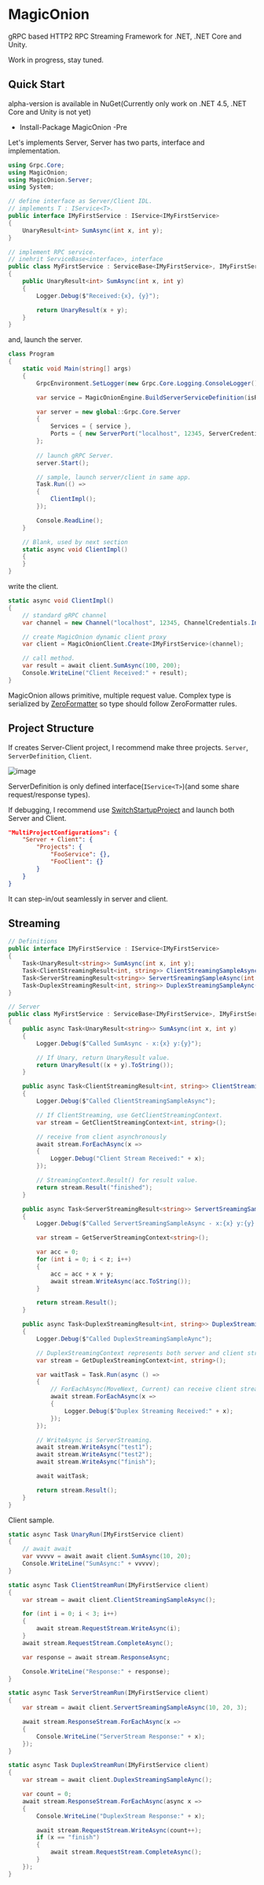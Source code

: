 MagicOnion
===
gRPC based HTTP2 RPC Streaming Framework for .NET, .NET Core and Unity.

Work in progress, stay tuned.

Quick Start
---
alpha-version is available in NuGet(Currently only work on .NET 4.5, .NET Core and Unity is not yet)

* Install-Package MagicOnion -Pre

Let's implements Server, Server has two parts, interface and implementation.

```csharp
using Grpc.Core;
using MagicOnion;
using MagicOnion.Server;
using System;

// define interface as Server/Client IDL.
// implements T : IService<T>.
public interface IMyFirstService : IService<IMyFirstService>
{
    UnaryResult<int> SumAsync(int x, int y);
}

// implement RPC service.
// inehrit ServiceBase<interface>, interface
public class MyFirstService : ServiceBase<IMyFirstService>, IMyFirstService
{
    public UnaryResult<int> SumAsync(int x, int y)
    {
        Logger.Debug($"Received:{x}, {y}");

        return UnaryResult(x + y);
    }
}
```

and, launch the server.

```csharp
class Program
{
    static void Main(string[] args)
    {
        GrpcEnvironment.SetLogger(new Grpc.Core.Logging.ConsoleLogger());

        var service = MagicOnionEngine.BuildServerServiceDefinition(isReturnExceptionStackTraceInErrorDetail: true);

        var server = new global::Grpc.Core.Server
        {
            Services = { service },
            Ports = { new ServerPort("localhost", 12345, ServerCredentials.Insecure) }
        };
        
        // launch gRPC Server.
        server.Start();

        // sample, launch server/client in same app.
        Task.Run(() =>
        {
            ClientImpl();
        });

        Console.ReadLine();
    }

    // Blank, used by next section 
    static async void ClientImpl()
    {
    }
}
```

write the client.

```csharp
static async void ClientImpl()
{
    // standard gRPC channel
    var channel = new Channel("localhost", 12345, ChannelCredentials.Insecure);

    // create MagicOnion dynamic client proxy
    var client = MagicOnionClient.Create<IMyFirstService>(channel);

    // call method.
    var result = await client.SumAsync(100, 200);
    Console.WriteLine("Client Received:" + result);
}
```

MagicOnion allows primitive, multiple request value. Complex type is serialized by [ZeroFormatter](https://github.com/neuecc/ZeroFormatter) so type should follow ZeroFormatter rules. 

Project Structure
---
If creates Server-Client project, I recommend make three projects. `Server`, `ServerDefinition`, `Client`.

![image](https://cloud.githubusercontent.com/assets/46207/21081857/e0f6dfce-c012-11e6-850d-358c5b928a82.png)

ServerDefinition is only defined interface(`IService<T>`)(and some share request/response types).

If debugging, I recommend use [SwitchStartupProject](https://marketplace.visualstudio.com/items?itemName=vs-publisher-141975.SwitchStartupProject) and launch both Server and Client.

```json
"MultiProjectConfigurations": {
    "Server + Client": {
        "Projects": {
            "FooService": {},
            "FooClient": {}
        }
    }
}
```

It can step-in/out seamlessly in server and client.

Streaming
---


```csharp
// Definitions
public interface IMyFirstService : IService<IMyFirstService>
{
    Task<UnaryResult<string>> SumAsync(int x, int y);
    Task<ClientStreamingResult<int, string>> ClientStreamingSampleAsync();
    Task<ServerStreamingResult<string>> ServertSreamingSampleAsync(int x, int y, int z);
    Task<DuplexStreamingResult<int, string>> DuplexStreamingSampleAync();
}

// Server
public class MyFirstService : ServiceBase<IMyFirstService>, IMyFirstService
{
    public async Task<UnaryResult<string>> SumAsync(int x, int y)
    {
        Logger.Debug($"Called SumAsync - x:{x} y:{y}");

        // If Unary, return UnaryResult value.
        return UnaryResult((x + y).ToString());
    }

    public async Task<ClientStreamingResult<int, string>> ClientStreamingSampleAsync()
    {
        Logger.Debug($"Called ClientStreamingSampleAsync");

        // If ClientStreaming, use GetClientStreamingContext.
        var stream = GetClientStreamingContext<int, string>();

        // receive from client asynchronously
        await stream.ForEachAsync(x =>
        {
            Logger.Debug("Client Stream Received:" + x);
        });

        // StreamingContext.Result() for result value.
        return stream.Result("finished");
    }

    public async Task<ServerStreamingResult<string>> ServertSreamingSampleAsync(int x, int y, int z)
    {
        Logger.Debug($"Called ServertSreamingSampleAsync - x:{x} y:{y} z:{z}");

        var stream = GetServerStreamingContext<string>();

        var acc = 0;
        for (int i = 0; i < z; i++)
        {
            acc = acc + x + y;
            await stream.WriteAsync(acc.ToString());
        }

        return stream.Result();
    }

    public async Task<DuplexStreamingResult<int, string>> DuplexStreamingSampleAync()
    {
        Logger.Debug($"Called DuplexStreamingSampleAync");

        // DuplexStreamingContext represents both server and client streaming.
        var stream = GetDuplexStreamingContext<int, string>();

        var waitTask = Task.Run(async () =>
        {
            // ForEachAsync(MoveNext, Current) can receive client streaming.
            await stream.ForEachAsync(x =>
            {
                Logger.Debug($"Duplex Streaming Received:" + x);
            });
        });

        // WriteAsync is ServerStreaming.
        await stream.WriteAsync("test1");
        await stream.WriteAsync("test2");
        await stream.WriteAsync("finish");

        await waitTask;

        return stream.Result();
    }
}
```

Client sample.

```csharp
static async Task UnaryRun(IMyFirstService client)
{
    // await await
    var vvvvv = await await client.SumAsync(10, 20);
    Console.WriteLine("SumAsync:" + vvvvv);
}

static async Task ClientStreamRun(IMyFirstService client)
{
    var stream = await client.ClientStreamingSampleAsync();

    for (int i = 0; i < 3; i++)
    {
        await stream.RequestStream.WriteAsync(i);
    }
    await stream.RequestStream.CompleteAsync();

    var response = await stream.ResponseAsync;

    Console.WriteLine("Response:" + response);
}

static async Task ServerStreamRun(IMyFirstService client)
{
    var stream = await client.ServertSreamingSampleAsync(10, 20, 3);

    await stream.ResponseStream.ForEachAsync(x =>
    {
        Console.WriteLine("ServerStream Response:" + x);
    });
}

static async Task DuplexStreamRun(IMyFirstService client)
{
    var stream = await client.DuplexStreamingSampleAync();

    var count = 0;
    await stream.ResponseStream.ForEachAsync(async x =>
    {
        Console.WriteLine("DuplexStream Response:" + x);

        await stream.RequestStream.WriteAsync(count++);
        if (x == "finish")
        {
            await stream.RequestStream.CompleteAsync();
        }
    });
}
```
